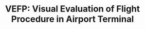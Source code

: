---
title: "VEFP: Visual Evaluation of Flight Procedure in Airport Terminal"
authors:
  - "Chen Chen"
  - "Chenhui Li"
  - "Yannan Qi"
  - "Changbo Wang"
image: 2020_tvc_visualflight.jpg
venue: "The Visual Computer, 2020 (CCF C, SCI)"
paper: https://link.springer.com/article/10.1007/s00371-020-01975-6
video: 
code: 
website: 
---